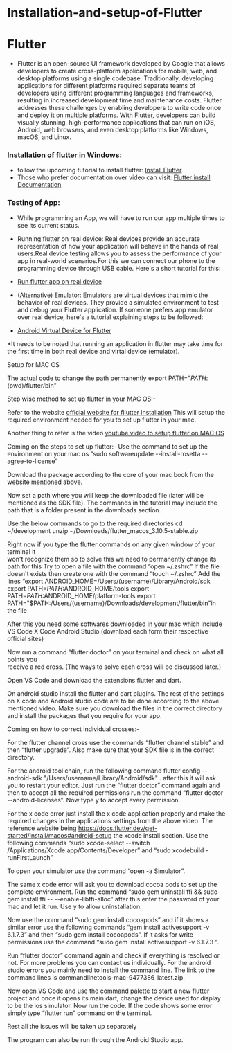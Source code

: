 # Installation-and-setup-of-Flutter

# Flutter
* Flutter is an open-source UI framework developed by Google that allows developers to create cross-platform applications for mobile, web, and desktop platforms using a single codebase. Traditionally, developing applications for different platforms required separate teams of developers using different programming languages and frameworks, resulting in increased development time and maintenance costs. Flutter addresses these challenges by enabling developers to write code once and deploy it on multiple platforms. With Flutter, developers can build visually stunning, high-performance applications that can run on iOS, Android, web browsers, and even desktop platforms like Windows, macOS, and Linux.

### Installation of flutter in Windows:
* follow the upcoming tutorial to install flutter: [Install Flutter](https://www.youtube.com/watch?v=BqHOtlh3Dd4)
* Those who prefer documentation over video can visit: [Flutter install Documentation](https://docs.flutter.dev/get-started/install)

### Testing of App:
* While programming an App, we will have to run our app multiple times to see its current status. 

  
* Running flutter on real device: Real devices provide an accurate representation of how your application will behave in the hands of real users.Real device testing allows you to assess the performance of your app in real-world scenarios.For this we can connect our phone to the programming device through USB cable. Here's a short tutorial for this:
* [Run flutter app on real device](https://www.youtube.com/watch?v=v01ISnOIbL8)
* (Alternative) Emulator: Emulators are virtual devices that mimic the behavior of real devices. They provide a simulated environment to test and debug your Flutter application. If someone prefers app emulator over real device, here's a tutorial explaining steps to be followed:
*  [Android Virtual Device for Flutter](https://www.youtube.com/watch?v=tB1sjfijupU)

*It needs to be noted that running an application in flutter may take time for the first time in both real device and virtal device (emulator).

Setup for MAC OS

The actual code to change the path permanently
 export PATH="$PATH:$(pwd)/flutter/bin"

Step wise method to set up flutter in your MAC OS:-

Refer to the website [official website for fliutter installation](https://docs.flutter.dev/get-started/install/macos#android-setup)
This will setup the required environment needed for you to set up flutter in your mac.

Another thing to refer is the video [youtube video to setup flutter on MAC OS](https://www.youtube.com/watch?v=fEfMYAAeHmY)

Coming on the steps to set up flutter:-
Use the command to set up the environment on your mac os “sudo softwareupdate --install-rosetta --agree-to-license”


Download the package according to the core of your mac book from the website mentioned above.

Now set a path where you will keep the downloaded file (later will be mentioned as the SDK file). The commands in the tutorial may include the path that is a folder present in the downloads section.

Use the below commands to go to the required directories 
cd ~/development
unzip ~/Downloads/flutter_macos_3.10.5-stable.zip

Right now if you type the flutter commands on any given window of your terminal it  
won't recognize them so to solve this we need to permanently change its path.for this 
Try to open a file with the command “open ~/.zshrc”
If the file doesn't exists then create one with the command “touch ~/.zshrc”
Add the lines “export ANDROID_HOME=/Users/(username)/Library/Android/sdk
export PATH=$PATH:$ANDROID_HOME/tools
export PATH=$PATH:$ANDROID_HOME/platform-tools
export PATH="$PATH:/Users/(username)/Downloads/development/flutter/bin"in the file

After this you need some softwares downloaded in your mac which include 
VS Code 
X Code
Android Studio (download each form their respective official sites)

Now run a command “flutter doctor” on your terminal and check on what all points you  
receive a red cross. (The ways to solve each cross will be discussed later.)

Open VS Code and download the extensions flutter and dart.

														
On android studio install the flutter and dart plugins. The rest of the settings on X code 
and Android studio code are to be done according to the above mentioned video.
Make sure you download the files in the correct directory and install the packages that 
you require for your app.

Coming on how to correct individual crosses:-

For the flutter channel cross use the commands “flutter channel stable” and then “flutter upgrade”. Also make sure that your SDK file is in the correct directory.

For the android tool chain, run the following command flutter config --android-sdk "/Users/username/Library/Android/sdk" . after this it will ask you to restart your editor. Just run the “flutter doctor” command again and then to accept all the required permissions run the command “flutter doctor --android-licenses”. Now type y to accept every permission.

For the x code error just install the x code application properly and make the required changes in the applications settings from the above video. The reference website being https://docs.flutter.dev/get-started/install/macos#android-setup the xcode install section.
Use the following commands “sudo xcode-select --switch /Applications/Xcode.app/Contents/Developer” and 
“sudo xcodebuild -runFirstLaunch”

To open your simulator use the command “open -a Simulator”.

The same x code error will ask you to download cocoa pods to set up the complete environment. Run the command “sudo gem uninstall ffi && sudo gem install ffi -- --enable-libffi-alloc” after this enter the password of your mac and let it run. Use y to allow uninstallation.

Now use the command “sudo gem install cocoapods” and if it shows a similar error use the following commands “gem install activesupport -v 6.1.7.3” and then “sudo gem install cocoapods”. If it asks for write permissions use the command “sudo gem install activesupport -v 6.1.7.3 “.

Run “flutter doctor” command again and check if everything is resolved or not. For more problems you can contact us individually.
For the android studio errors you mainly need to install the command line. The link to the command lines is commandlinetools-mac-9477386_latest.zip.

Now open VS Code and use the command palette to start a new flutter project and once it opens its main.dart, change the device used for display to be the ios simulator. Now run the code. If the code shows some error simply type “flutter run” command on the terminal.

Rest all the issues will be taken up separately

The program can also be run through the Android Studio app.


